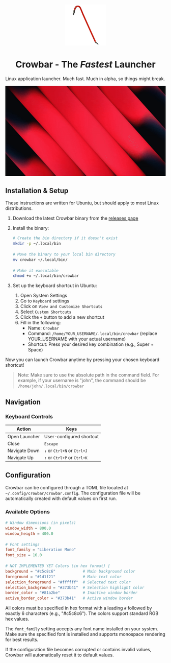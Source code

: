 <div align="center">
<img src="crowbar.png" alt="Crowbar Logo" width="128" height="128">
</div>
<h1 align="center">Crowbar - The <i>Fastest</i> Launcher<br />
<div align="center">
</div>
</h1>

Linux application launcher. Much fast. Much in alpha, so things might break.

![](https://github.com/mxschll/crowbar/blob/main/demo.gif)

## Installation & Setup

These instructions are written for Ubuntu, but should apply to most Linux
distributions.

1. Download the latest Crowbar binary from the [releases page](https://github.com/mxschll/crowbar/releases)

2. Install the binary:
   ```bash
   # Create the bin directory if it doesn't exist
   mkdir -p ~/.local/bin
   
   # Move the binary to your local bin directory
   mv crowbar ~/.local/bin/
   
   # Make it executable
   chmod +x ~/.local/bin/crowbar
   ```

3. Set up the keyboard shortcut in Ubuntu:
   1. Open System Settings
   2. Go to `Keyboard` settings
   3. Click on `View and Customize Shortcuts`
   4. Select `Custom Shortcuts`
   5. Click the `+` button to add a new shortcut
   6. Fill in the following:
      - Name: `Crowbar`
      - Command: `/home/YOUR_USERNAME/.local/bin/crowbar` (replace YOUR_USERNAME with your actual username)
      - Shortcut: Press your desired key combination (e.g., Super + Space)

Now you can launch Crowbar anytime by pressing your chosen keyboard shortcut!

> Note: Make sure to use the absolute path in the command field. For example, if your username is "john", 
> the command should be `/home/john/.local/bin/crowbar`

## Navigation

### Keyboard Controls

| Action | Keys |
|--------|------|
| Open Launcher | User-configured shortcut |
| Close | `Escape` |
| Navigate Down | `↓` or `Ctrl+N` or `Ctrl+J` |
| Navigate Up | `↑` or `Ctrl+P` or `Ctrl+K` |

## Configuration

Crowbar can be configured through a TOML file located at
`~/.config/crowbar/crowbar.config`. The configuration file will be
automatically created with default values on first run.



### Available Options

```toml
# Window dimensions (in pixels)
window_width = 800.0
window_heigth = 400.0

# Font settings
font_family = "Liberation Mono"
font_size = 16.0

# NOT IMPLEMENTED YET Colors (in hex format) [
background = "#c5c8c6"            # Main background color
foreground = "#1d1f21"            # Main text color
selection_foreground = "#ffffff"  # Selected text color
selection_background = "#373b41"  # Selection highlight color
border_color = "#81a2be"          # Inactive window border
active_border_color = "#373b41"   # Active window border
```

All colors must be specified in hex format with a leading `#` followed by
exactly 6 characters (e.g., "#c5c8c6"). The colors support standard RGB hex
values.

The `font_family` setting accepts any font name installed on your system. Make
sure the specified font is installed and supports monospace rendering for best
results.

If the configuration file becomes corrupted or contains invalid values, Crowbar
will automatically reset it to default values.

